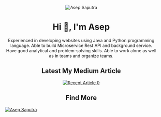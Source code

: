<p align="center">
<img src="https://komarev.com/ghpvc/?username=asepscareer" alt="Asep Saputra" /> </p>
<h1 align="center">Hi 👋, I'm Asep</h1>
<p align="center">
  Experienced in developing websites using Java and Python programming language. Able to build Microservice Rest API and background service. Have good analytical and problem-solving skills. Able to work alone as well as in teams and organize teams.
</p>

<h2 align="center">Latest My Medium Article</h2>

<div align="center">
  <a target="_blank" href="https://github-readme-medium-recent-article.vercel.app/medium/@asepsaputra/0">
    <img src="https://github-readme-medium-recent-article.vercel.app/medium/@asepsaputra/0" alt="Recent Article 0">
  </a>
</div>

<h2 align="center">Find More</h2>

<a target="_blank" href="https://medium.com/@asepsaputra"><img src="[https://medium.com/@asepsaputra](https://cdn-images-1.medium.com/fit/c/50/50/1*LEnJdFr1OYqPzPqPmMZMZw.png)" alt="Asep Saputra"></a>
